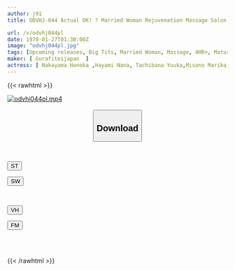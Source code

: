 ```yaml
---
author: j91
title: ODVHJ-044 Actual OK! ? Married Woman Rejuvenation Massage Salon

url: /v/odvhj044pl
date: 1970-01-27T01:30:00Z
image: "odvhj044pl.jpg"
tags: [Upcoming releases, Big Tits, Married Woman, Massage, 4HR+, Mature Woman, Huge Cock	]
maker: [ Gurafiteijapan  ]
actress: [ Nakayama Honoka ,Hayami Nana, Tachibana Yuuka,Misono Marika, Shuuzou Rena, Usami Mion  ]
---
```



{{< rawhtml >}}

<div class="video" data-videoid="pending_link_2.html">
    <a href="javascript:;">
        <img src="/v/odvhj044pl/odvhj044pl.jpg" width="WIDTH" height="HEIGHT" alt="odvhj044pl.mp4" loading="lazy">
    </a>
</div>

<script type="text/javascript" src="https://j91.asia/asset/on-demand-pend.js"></script>

<br>
  <link rel="stylesheet" href="https://j91.asia/asset/bs5.css">
  
  <center>
  <button class="btn btn-primary" type="button" data-bs-toggle="collapse" data-bs-target=".multi-collapse" aria-expanded="false" aria-controls="multiCollapseExample1 multiCollapseExample2"><h2>Download</h2></button></center>
</p>
<div class="row">
  <div class="col">
    <div class="collapse multi-collapse" id="multiCollapseExample1">
      <div class="card card-body">
	      	      <br>
<div class="buttons">  
<p><a href="https://j91.asia/pending_link_2.html" target="_blank"><button class="btn-hover color-3"><i class="fa fa-download"></i> ST</button></a></p>
<p><a href="https://j91.asia/pending_link_2.html" target="_blank"><button class="btn-hover color-2"><i class="fa fa-download"></i> SW</button></a></p></div>
    </div>
  </div>
</div>
  <div class="col">
    <div class="collapse multi-collapse" id="multiCollapseExample2">
      <div class="card card-body">
	      <br>
<div class="buttons">
<p><a href="https://j91.asia/pending_link_2.html" target="_blank"><button class="btn-hover color-9"><i class="fa fa-download"></i> VH</button></a></p>
<p><a href="https://j91.asia/pending_link_2.html" target="_blank"><button class="btn-hover color-8"><i class="fa fa-download"></i> FM</button></a></p></div>
<br><br>
      </div>
    </div>
  </div>
</div>

{{< /rawhtml >}}